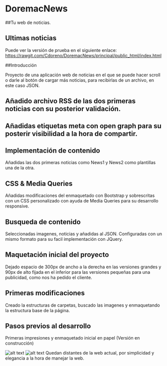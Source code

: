 # DoremacNews
##Tu web de noticias.


## Ultimas noticias

Puede ver la versión de prueba en el siguiente enlace: https://rawgit.com/Cdoreno/DoremacNews/principal/public_html/index.html

##Introducción

Proyecto de una aplicación web de noticias en el que se puede hacer scroll o darle al botón de cargar más noticias, para recibirlas de un archivo, en este caso JSON. 

## Añadido archivo RSS de las dos primeras noticias con su posterior validación.

## Añadidas etiquetas meta con open graph para su posterir visibilidad a la hora de compartir.

## Implementación de contenido
Añadidas las dos primeras noticias como News1 y News2 como plantillas una de la otra.

## CSS & Media Queries
Añadidas modificaciones del enmaquetado con Bootstrap y sobrescritas con un CSS personalizado con ayuda de Media Queries para su desarrollo responsive.

## Busqueda de contenido
Seleccionadas imagenes, noticias y añadidas al JSON. Configuradas con un mismo formato para su facil implementación con JQuery.

## Maquetación inicial del proyecto 
Dejado espacio de 300px de ancho a la derecha en las versiones grandes y 90px de alto fijada en el inferior para las versiones pequeñas para una publicidad, como nos ha pedido el cliente.

## Primeras modificaciones
Creado la estructuras de carpetas, buscado las imagenes y enmaquetando la estructura base de la página.

## Pasos previos al desarrollo
Primeras impresiones y enmaquetado inicial en papel (Versión en construcción)

![alt text](https://raw.githubusercontent.com/Cdoreno/DoremacNews/principal/public_html/img/news.jpg) ![alt text](https://raw.githubusercontent.com/Cdoreno/DoremacNews/principal/public_html/img/news1.jpg)
Quedan distantes de la web actual, por simplicidad y elegancia a la hora de manejar la web.
